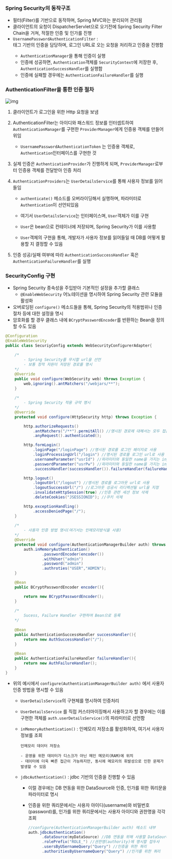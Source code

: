 ### Spring Security의 동작구조

- 필터(Filter)를 기반으로 동작하며, Spring MVC와는 분리되어 관리됨
- 클라이언트의 요청이 DispatcherServlet으로 오기전에 Spring Security Filter Chain을 거쳐, 적절한 인증 및 인가를 진행
- ``UsernamePasswordAuthenticationFilter`` : <form> 태그 기반의 인증을 담당하며, 로그인 URL로 오는 요청을 처리하고 인증을 진행함
  - ``AuthenticationManager``을 통해 인증이 실행
  - 인증에 성공하면, ``Authentication``객체를 ``SecurityContext``에 저장한 후, ``AuthenticationSuccessHandler``를 실행함
  - 인증에 실패할 경우에는 ``AuthenticationFailureHandler``를 실행



### AuthenticationFilter을 통한 인증 절차

![img](https://blog.kakaocdn.net/dn/ceanmM/btqYIkl9GF0/3AKGUzcpXgrHg1hOFOvNz0/img.png)



1. 클라이언트가 로그인을 위한 Http 요청을 보냄

2. AuthenticationFilter는 아이디와 패스워드 정보를 인터셉트하여 ``AuthenticationManager``를 구현한 ``ProviderManager``에게 인증용 객체를 만들어 위임

   - ``UsernamePasswordAuthenticationToken`` 는 인증용 객체로, ``Authentication``인터페이스를 구현한 것

3. 실제 인증은 ``AuthenticationProvider``가 진행하게 되며, ``ProviderManager``로부터 인증용 객체를 전달받아 인증 처리

4. ``AuthenticationProviders``는  ``UserDetailsService``를 통해 사용자 정보를 읽어들임

   - ``authenticate()`` 메소드를 오버라이딩해서 실행하며, 파라미터로 ``Authentication``이 선언되있음

   - 여기서 ``UserDetailsService``는 인터페이스며, ``User``객체가 이를 구현
   - ``User``은 bean으로 컨테이너에 저장되며, Spring Security가 이를 사용함
   - ``User``객체의 구현을 통해, 개발자가 사용자 정보를 읽어들일 때 DB를 어떻게 활용할 지 결정할 수 있음

5. 인증 성공/실패 여부에 따라 ``AuthenticationSuccessHandler`` 혹은 ``AuthenticationFailureHandler``를 실행



### SecurityConfig 구현

- Spring Security 종속성을 주입받아 기본적인 설정을 추가할 클래스
  - ``@EnableWebSecurity`` 어노테이션을 명시하여 Spring Security  관련 모듈을 활성화
- 오버로딩된 ``configure()`` 메소드들을 통해, Spring Security의 적용범위나 인증 절차 등에 대한 설정을 명시
- 암호화를 할 경우 클래스 내에 ``BCryptPasswordEncoder``를 반환하는 Bean을 정의할 수도 있음



```java
@Configuration
@EnableWebSecurity
public class SecuriyConfig extends WebSecurityConfigurerAdapter{
    
    /*
    	- Spring Security를 무시할 url을 선언
    	- 보통 정적 자원이 저장된 경로를 명시
    */
    @Override
    public void configure(WebSecurity web) throws Exception {
        web,ignoring().antMatchers("/webjars/**"); 
    }
	
    /*
    	- Spring Security 적용 규약 명시
    */
    @Override
    protected void configure(HttpSecurity http) throws Exception {

        http.authorizeRequests()
		    .antMatchers("/**").permitAll() //명시된 경로에 대해서는 모두 접근 가능
			.anyRequest().authenticated();

		http.formLogin()
		   	.loginPage("/loginPage") //명시된 경로를 로그인 페이지로 사용
		   	.loginProcessingUrl("/login") //명시된 경로를 로그인 url로 사용
		   	.usernameParameter("usrId") //파라미터와 동일한 name을 가지는 input 태그로부터 아이디값을 받아옴
			.passwordParameter("usrPw") //파라미터와 동일한 name을 가지는 input 태그로부터 비밀번호값을 받아옴
			.successHandler(successHandler()).failureHandler(failureHandler());

		http.logout()
			.logoutUrl("/logout") //명시된 경로를 로그아웃 url로 사용
			.logoutSuccessUrl("/") //로그아웃 성공시 리디렉션될 url을 지정
			.invalidateHttpSession(true) //인증 관련 세션 정보 삭제
			.deleteCookies("JSESSIONID"); //쿠키 삭제

		http.exceptionHandling()
			.accessDeniedPage("/");  
    }
	
    /*
    	- 사용자 인증 방법 명시(여기서는 인메모리방식을 사용)
    */
    @Override
    protected void configure(AuthenticationManagerBuilder auth) throws Exception {
        auth.inMemoryAuthentication()
            	.passwordEncoder(encoder())
            	.withUser("admin")
            	,password("admin")
            	.authroties("USER","ADMIN");
    }

    @Bean
    public BCryptPasswordEncoder encoder(){

        return new BCryptPasswordEncoder();
    }
    
    /*
    	Sucess, Failure Handler 구현하여 Bean으로 등록
    */
    
    @Bean
    public AuthenticationSuccessHandler successHandler(){
        return new AuthSuccessHandler("/");
    }
    
    @Bean
    public AuthenticationFailureHandler failureHandler(){
        return new AuthFailureHandler();
    }
}
```



- 위의 예시에서 ``configure(AuthenticationManagerBuilder auth)`` 에서 사용자 인증 방법을 명시할 수 있음

  - ``UserDetailsService``의 구현체를 명시하여 인증처리

  - `UserDetailsService` 를  직접 커스터마이징해서 사용하고자 할 경우에는 이를 구현한 객체를 ``auth.userDetailsService()``의 파라미터로 선언함

  - ``inMemoryAuthentication()`` :  인메모리 저장소를 활성화하여, 여기서 사용자 정보를 조회

    ```
    인메모리 데이터 저장소
    
    - 운영을 위한 데이터가 디스크가 아닌 메인 메모리(RAM)에 위치
    - 데이터에 더욱 빠른 접근이 가능하지만, 동시에 메모리의 휘발성으로 인한 문제가 발생할 수 있음
    ```

  - ``jdbcAuthentication()`` :  jdbc 기반의 인증을 진행할 수 있음

    - 이럴 경우에는 DB 연동을 위한 DataSource와 인증, 인가를 위한 쿼리문을 파라미터로 명시

    - 인증을 위한 쿼리문에서는 사용자 아이디(username)와 비밀번호(password)를, 인가를 위한 쿼리문에서는 사용자 아이디와 권한명을 각각 조회

      ```java
      //configure(AuthenticationManagerBuilder auth) 메소드 내부
      auth.jdbcAuthentication()
          	.dataSource(myDataSource) //DB 연동을 위해 사용할 DataSource 객체
          	.rolePrefix("ROLE_") //권한명(authority)에 명시할 접두사
          	.usersByUSernameQuery("Query") //인증을 위한 쿼리
          	.authoritiesByUsernameQuery("Query") //인가를 위한 쿼리
      ```

      






